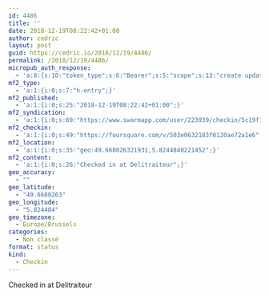 ```yaml
---
id: 4486
title: ''
date: 2018-12-19T08:22:42+01:00
author: cedric
layout: post
guid: https://cedric.io/2018/12/19/4486/
permalink: /2018/12/19/4486/
micropub_auth_response:
  - 'a:8:{s:10:"token_type";s:6:"Bearer";s:5:"scope";s:13:"create update";s:2:"me";s:18:"https://cedric.io/";s:9:"issued_by";s:45:"https://cedric.io/wp-json/indieauth/1.0/token";s:9:"client_id";s:27:"https://ownyourswarm.p3k.io";s:9:"issued_at";i:1542614471;s:4:"user";i:1;s:13:"last_accessed";i:1545204180;}'
mf2_type:
  - 'a:1:{i:0;s:7:"h-entry";}'
mf2_published:
  - 'a:1:{i:0;s:25:"2018-12-19T08:22:42+01:00";}'
mf2_syndication:
  - 'a:1:{i:0;s:69:"https://www.swarmapp.com/user/223939/checkin/5c19f1c228374e002c9cb0cb";}'
mf2_checkin:
  - 'a:1:{i:0;s:49:"https://foursquare.com/v/503e0632183f0120ae72a1e6";}'
mf2_location:
  - 'a:1:{i:0;s:35:"geo:49.668026321931,5.8244840221452";}'
mf2_content:
  - 'a:1:{i:0;s:26:"Checked in at Delitraiteur";}'
geo_accuracy:
  - ""
geo_latitude:
  - "49.6680263"
geo_longitude:
  - "5.824484"
geo_timezone:
  - Europe/Brussels
categories:
  - Non classé
format: status
kind:
  - Checkin
---
```

Checked in at Delitraiteur